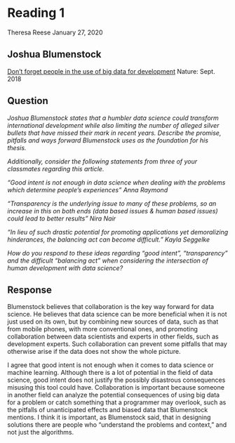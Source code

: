 # Reading 1
Theresa Reese
January 27, 2020
## Joshua Blumenstock
[Don’t forget people in the use of big data for development](https://www.nature.com/magazine-assets/d41586-018-06215-5/d41586-018-06215-5.pdf) Nature: Sept. 2018

## Question
*Joshua Blumenstock states that a humbler data science could transform international development while also limiting the number of alleged silver bullets that have missed their mark in recent years. Describe the promise, pitfalls and ways forward Blumenstock uses as the foundation for his thesis.*

*Additionally, consider the following statements from three of your classmates regarding this article.*

*“Good intent is not enough in data science when dealing with the problems which determine people’s experiences” Anna Raymond*

*“Transparency is the underlying issue to many of these problems, so an increase in this on both ends (data based issues & human based issues) could lead to better results” Nira Nair*

*“In lieu of such drastic potential for promoting applications yet demoralizing hinderances, the balancing act can become difficult.” Kayla Seggelke*

*How do you respond to these ideas regarding “good intent”, “transparency” and the difficult “balancing act” when considering the intersection of human development with data science?*

## Response

Blumenstock believes that collaboration is the key way forward for data science. He believes that data science can be more beneficial when it is not just used on its own, but by combining new sources of data, such as that from mobile phones, with more conventional ones, and promoting collaboration between data scientists and experts in other fields, such as development experts. Such collaboration can prevent some pitfalls that may otherwise arise if the data does not show the whole picture.

I agree that good intent is not enough when it comes to data science or machine learning. Although there is a lot of potential in the field of data science, good intent does not justify the possibly disastrous consequences misusing this tool could have. Collaboration is important because someone in another field can analyze the potential consequences of using big data for a problem or catch something that a programmer may overlook, such as the pitfalls of unanticipated effects and biased data that Blumenstock mentions. I think it is important, as Blumenstock said, that in designing solutions there are people who “understand the problems and context,” and not just the algorithms.
